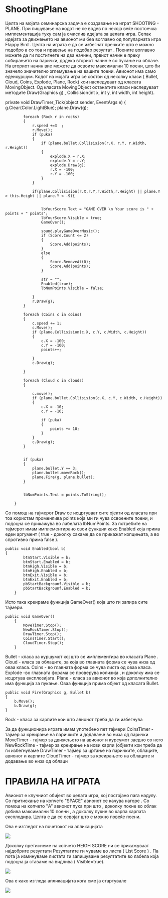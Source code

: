 ShootingPlane
=============



Целта на мојата семинарска задача е создавање на играт SHOOTING - PLANE.
При пишување на кодот не се водев по некоја веќе постоечка имплементација туку сам ја смислив идејата за целата игра. Сепак идејата за движењето на авионот ми беа воглавно од популарната игра Flappy Bird . Целта на играта е да се избегнат пречките што е можно подобро а со тоа и правење на подобар резултат . Поените воглавно можете да ги постигнете на два начини, првиот начин е преку собирањето на парички, додека вториот  начин е со пукање на облаче. На вториот начин вие можете да освоите максимални 10 поени, што би значело значително зглемување на вашите поени. Авионот има само еденкуршум.
Кодот на мојата игра се состои од неколку класи ( Bullet, Cloud, Coins, Explode, Plane, Rock) кои наследуваат од класата  MovingObject. Од класата MovingObject останатите класи наследуваат 
методите  Draw(Graphics  g) , Collisision(int x, int y, int width, int height). 

private void DrawTimer_Tick(object sender, EventArgs e)
        {
            g.Clear(Color.LightBlue);
            plane.Draw(g);

            foreach (Rock r in rocks)
            {
                r.speed +=3  ;
                r.Move();
                if (puka)
                {
                    if (plane.bullet.Collisision(r.X, r.Y, r.Width, r.Height))
                    {
                        explode.X = r.X;
                        explode.Y = r.Y;
                        explode.Draw(g);
                        r.X = -100;
                        r.Y = -100;
                    }
                }
                
                if(plane.Collisision(r.X,r.Y,r.Width,r.Height) || plane.Y > this.Height || plane.Y < -9){

                    
                    lbYourScore.Text = "GAME OVER \n Your score is " + points + " points";
                    lbYourScore.Visible = true;
                    GameOver();

                    sound.playGameOverMusic();
                    if (Score.Count <= 2)
                    {
                        Score.Add(points);
                    }
                    else
                    {
                        Score.RemoveAt(0);
                        Score.Add(points);
                    }   

                    str = "";
                    Enabled(true);
                    lbNumPoints.Visible = false;
                  
                }
                r.Draw(g);
            }

            foreach (Coins c in coins)
            {
                c.speed += 1;
                c.Move();
                if (plane.Collisision(c.X, c.Y, c.Width, c.Height))
                {
                    c.X = -100;
                    c.Y = -100;
                    points++;
                   
                }
                c.Draw(g);

            }
            
            foreach (Cloud c in clouds)
            {

                c.move();
                if (plane.bullet.Collisision(c.X, c.Y, c.Width, c.Height))
                {
                    c.X = -10;
                    c.Y = -10;

                    if (puka)
                    {
                        points += 10;
                    }
                }
                c.Draw(g);
            }
            

            if (puka)
            {
                plane.bullet.Y += 3;
                plane.bullet.moveRock();
                plane.Fire(g, plane.bullet);
            }
            

            lbNumPoints.Text = points.ToString();

        }
        
Со помош на тајмерот Draw се исцртуваат сите ојекти од класата при тоа користам променлива points која ми ги чува освоените поени, и подоцна се прикажува во лабелата lbNumPoints. За потребите на тајмерот имам имплементирано свои функции како Enabled која прима еден аргумент ( true - доколку сакаме да се прикажат копцињата, а во спротивно прима false ).

	public void Enabled(bool b)
	{
            btnStart.Visible = b;
            btnStart.Enabled = b;
            btnHigh.Visible = b;
            btnHigh.Enabled = b;
            btnExit.Visible = b;
            btnExit.Enabled = b;
            pbStartBackgrounf.Visible = b;
            pbStartBackgrounf.Enabled = b;
        }

Исто така креираме функција GameOver() која што ги запира сите тајмери.

	public void GameOver()
        {
            MoveTimer.Stop();
            NewRockTimer.Stop();
            DrawTimer.Stop();
            CoinsTimer.Start();
            CloudTimer.Stop();
        }
        
        
Bullet    - класа за куршумот кој што се имплементира во класата  Plane .
Cloud - класа за облаците, за која во главната форма се чува низа од оваа класа.
Coins - во главната форма се чува листа од оваа класа.
Explode -во главната форама се проверува колизија , и доколку има се исцртува експлозијата.
Plane  -  класа за авионот во која дополнително има функција за пукање. Оваа функција прима објект од класата Bullet.

	public void Fire(Graphics g, Bullet b)
	{
		b.Мove();
   		b.Draw(g);
	}
 
Rock - класа за карпите кои што авионот треба да ги избегнува
 
За да функционира играта имам употебено пет тајмери
CoinsTimer    - тајмер за креирање на паричките и додавање во низа од парички
MoveTimer     - тајмер за движењето на авионот и курсумот заедно со него
NewRockTime	- тајмер за креирање на нови карпи (објекти кои треба да ги избегнуваме DrawTimer	- тајмер за цртање на паричките, облаците, авионот и карпите
CloudTimer	- тајмер за креирањето на облаците и додавање во низа од облаци


ПРАВИЛА НА ИГРАТА
=======
Авионот е клучниот обијект во целата игра, кој постојано пага надулу. Со притискање на копчето
"SPACE"  авионот се качува нагоре . Со помош на копчето "A" авионот  пука при што , доколку покне во облак добива максимални 10 поени , а доколку пукне во карпа карпата експлодира.
Целта е да се освојат што е можно повеќе поени.

Ова е изгледот на почетокот на апликацијата
 
<img src="http://i.imgur.com/WT3Dy4m.png" />

Доколку претиснеме на копчето HEIGH SCORE  ни се прикажуваат најдобрите резултати
Резултатите ги чуваме во листа ( List<int> Score ) . Па пота ја изминуваме листата ги запишуваме резултатите во лабела која подоцна ја ставаме на видлива ( Visible=true).
 
<img src="http://i.imgur.com/j0FGM3Q.png" />

Ова е како изгледа апликацијата кога сме ја стартувале
 
<img src="http://i.imgur.com/KPY8XTd.png" />
